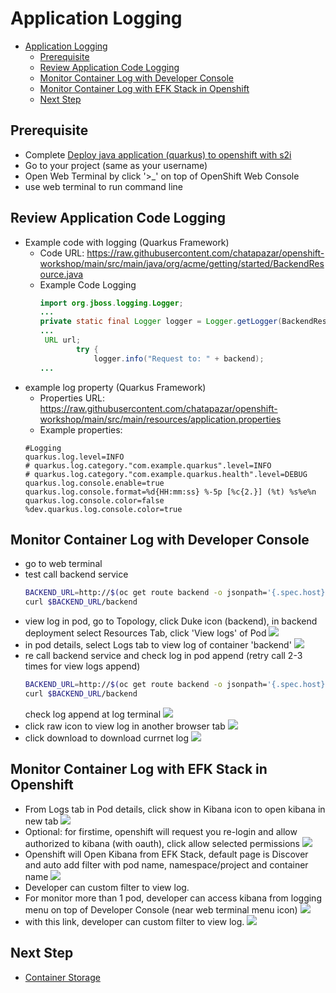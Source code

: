 # Application Logging
<!-- TOC -->

- [Application Logging](#application-logging)
  - [Prerequisite](#prerequisite)
  - [Review Application Code Logging](#review-application-code-logging)
  - [Monitor Container Log with Developer Console](#monitor-container-log-with-developer-console)
  - [Monitor Container Log with EFK Stack in Openshift](#monitor-container-log-with-efk-stack-in-openshift)
  - [Next Step](#next-step)

<!-- /TOC -->
## Prerequisite
- Complete [Deploy java application (quarkus) to openshift with s2i](deploywiths2i.md)
- Go to your project (same as your username)
- Open Web Terminal by click '>_' on top of OpenShift Web Console
- use web terminal to run command line

## Review Application Code Logging
- Example code with logging (Quarkus Framework)
  - Code URL: https://raw.githubusercontent.com/chatapazar/openshift-workshop/main/src/main/java/org/acme/getting/started/BackendResource.java
  - Example Code Logging
    ```java
    import org.jboss.logging.Logger;
    ...
    private static final Logger logger = Logger.getLogger(BackendResource.class);
    ...
     URL url;
            try {
                logger.info("Request to: " + backend);
    ...
    ```
- example log property (Quarkus Framework)
  - Properties URL: https://raw.githubusercontent.com/chatapazar/openshift-workshop/main/src/main/resources/application.properties
  - Example properties:
  ```prop
  #Logging
  quarkus.log.level=INFO
  # quarkus.log.category."com.example.quarkus".level=INFO
  # quarkus.log.category."com.example.quarkus.health".level=DEBUG
  quarkus.log.console.enable=true
  quarkus.log.console.format=%d{HH:mm:ss} %-5p [%c{2.}] (%t) %s%e%n
  quarkus.log.console.color=false
  %dev.quarkus.log.console.color=true
  ```

## Monitor Container Log with Developer Console
- go to web terminal
- test call backend service
  ```bash
  BACKEND_URL=http://$(oc get route backend -o jsonpath='{.spec.host}')
  curl $BACKEND_URL/backend
  ```
- view log in pod, go to Topology, click Duke icon (backend), in backend deployment select Resources Tab, click 'View logs' of Pod
  ![](images/log_1.png)
- in pod details, select Logs tab to view log of container 'backend'
  ![](images/log_2.png)
- re call backend service and check log in pod append (retry call 2-3 times for view logs append)
    ```bash
    BACKEND_URL=http://$(oc get route backend -o jsonpath='{.spec.host}')
    curl $BACKEND_URL/backend
    ```
    check log append at log terminal
    ![](images/log_2.png)
- click raw icon to view log in another browser tab
  ![](images/log_3.png)
- click download to download currnet log
  ![](images/log_4.png)

## Monitor Container Log with EFK Stack in Openshift
- From Logs tab in Pod details, click show in Kibana icon to open kibana in new tab
  ![](images/log_5.png)
- Optional: for firstime, openshift will request you re-login and allow authorized to kibana (with oauth), click allow selected permissions
  ![](images/log_13.png)
- Openshift will Open Kibana from EFK Stack, default page is Discover and auto add filter with pod name, namespace/project and container name
  ![](images/log_6.png)
- Developer can custom filter to view log.
- For monitor more than 1 pod, developer can access kibana from logging menu on top of Developer Console (near web terminal menu icon)
  ![](images/log_8.png)
- with this link, developer can custom filter to view log.
  ![](images/log_9.png)


## Next Step
- [Container Storage](storage.md)





